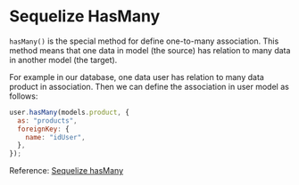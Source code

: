 # Sequelize HasMany

`hasMany()` is the special method for define one-to-many association. This method means that one data in model (the source) has relation to many data in another model (the target).  

For example in our database, one data user has relation to many data product in association. Then we can define the association in user model as follows:  

```javascript
user.hasMany(models.product, {
  as: "products",
  foreignKey: {
    name: "idUser",
  },
});
```

Reference: [Sequelize hasMany](https://sequelize.org/master/class/lib/associations/has-many.js~HasMany.html)
